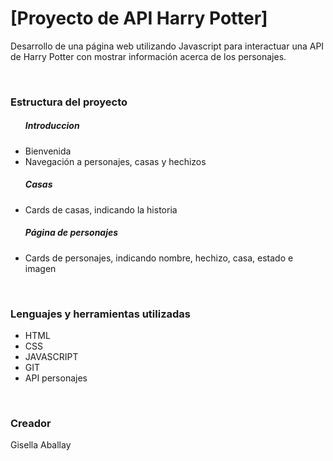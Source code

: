 
<h1>[Proyecto de API Harry Potter]</h1>

Desarrollo de una página web utilizando Javascript para interactuar una API de Harry Potter con mostrar información acerca de los personajes.

<br>
<h3>Estructura del proyecto</h3>
  <div>
    <ul>
        <h5>Introduccion</h5>
        <li>Bienvenida</li>
        <li>Navegación a personajes, casas y hechizos</li>
    </ul>
    <ul>
        <h5>Casas</h5>
        <li>Cards de casas, indicando la historia</li>
    </ul>
    <ul>
        <h5>Página de personajes</h5>
        <li>Cards de personajes, indicando nombre, hechizo, casa, estado e imagen</li>
    </ul>
  </div>
<br>
<h3>Lenguajes y herramientas utilizadas</h3>
  <ul>
    <li>HTML</li>
    <li>CSS</li>
    <li>JAVASCRIPT</li>
    <li>GIT</li>
    <li>API personajes</li>
  </ul>
<br>
<h3>Creador</h3>
<p>Gisella Aballay</p>